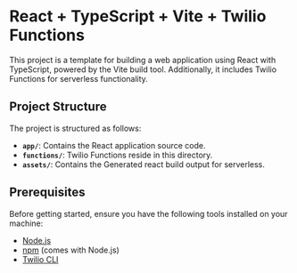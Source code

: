 # React + TypeScript + Vite + Twilio Functions

This project is a template for building a web application using React with TypeScript, powered by the Vite build tool. Additionally, it includes Twilio Functions for serverless functionality.

## Project Structure

The project is structured as follows:

- **`app/`**: Contains the React application source code.
- **`functions/`**: Twilio Functions reside in this directory.
- **`assets/`**: Contains the Generated react build output for serverless.

## Prerequisites

Before getting started, ensure you have the following tools installed on your machine:

- [Node.js](https://nodejs.org/)
- [npm](https://www.npmjs.com/) (comes with Node.js)
- [Twilio CLI](https://www.twilio.com/docs/twilio-cli/quickstart)

